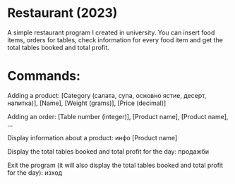 # Restaurant (2023)
A simple restaurant program I created in university. You can insert food items, orders for tables, check information for every food item and get the total tables booked and total profit.

# Commands:
Adding a product: 
[Category (салата, супа, основно ястие, десерт, напитка)], [Name], [Weight (grams)], [Price (decimal)]

Adding an order:
[Table number (integer)], [Product name], [Product name], ...

Display information about a product:
инфо [Product name]

Display the total tables booked and total profit for the day:
продажби

Exit the program (it will also display the total tables booked and total profit for the day):
изход
